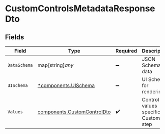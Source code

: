 # CustomControlsMetadataResponseDto


## Fields

| Field                                                                      | Type                                                                       | Required                                                                   | Description                                                                |
| -------------------------------------------------------------------------- | -------------------------------------------------------------------------- | -------------------------------------------------------------------------- | -------------------------------------------------------------------------- |
| `DataSchema`                                                               | map[string]*any*                                                           | :heavy_minus_sign:                                                         | JSON Schema for data                                                       |
| `UISchema`                                                                 | [*components.UISchema](../../models/components/uischema.md)                | :heavy_minus_sign:                                                         | UI Schema for rendering                                                    |
| `Values`                                                                   | [components.CustomControlDto](../../models/components/customcontroldto.md) | :heavy_check_mark:                                                         | Control values specific to Custom step                                     |